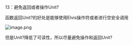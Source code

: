 13：避免返回或者操作Unit?

函数返回Unit?的好处是能够使用Elvis操作符或者进行空安全调用

![image.png](https://cdn.nlark.com/yuque/0/2022/png/10378482/1654675481009-bf5f8e28-f1fb-4e63-be9c-40253ade5a14.png#clientId=u98ba80bc-e735-4&crop=0&crop=0&crop=1&crop=1&from=paste&height=175&id=u5bd98630&margin=%5Bobject%20Object%5D&name=image.png&originHeight=175&originWidth=364&originalType=binary&ratio=1&rotation=0&showTitle=false&size=15769&status=done&style=none&taskId=u7d875a2d-6bc4-446e-a25b-195171901ab&title=&width=364)

但是Unit?降低了可读性，所以尽量避免操作和返回Unit?
